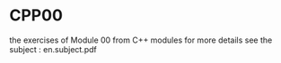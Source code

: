 # CPP00
the exercises of Module 00 from C++ modules
for more details see the subject : en.subject.pdf
